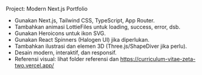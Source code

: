 <!-- Use this file to provide workspace-specific custom instructions to Copilot. For more details, visit https://code.visualstudio.com/docs/copilot/copilot-customization#_use-a-githubcopilotinstructionsmd-file -->

Project: Modern Next.js Portfolio

- Gunakan Next.js, Tailwind CSS, TypeScript, App Router.
- Tambahkan animasi LottieFiles untuk loading, success, error, dsb.
- Gunakan Heroicons untuk ikon SVG.
- Gunakan React Spinners (Halogen UI) jika diperlukan.
- Tambahkan ilustrasi dan elemen 3D (Three.js/ShapeDiver jika perlu).
- Desain modern, interaktif, dan responsif.
- Referensi visual: lihat folder referensi dan https://curriculum-vitae-zeta-two.vercel.app/
